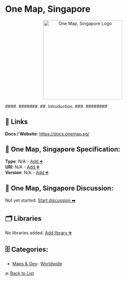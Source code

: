 # One Map, Singapore
<p align="center">
    <img width="256" src="https://raw.githubusercontent.com/apis-list/apis-list/main/apis/one-map-singapore/logo_256x256.png" alt="One Map, Singapore Logo"/>
</p>
####. #######. ##. Introduction. ###. ########

##  🔗 Links
**Docs / Website**: https://docs.onemap.sg/

## 🧬 One Map, Singapore Specification:
**Type**: N/A - [Add ➕](https://github.com/apis-list/apis-list/edit/main/apis.yaml#L13808)  
**URI**: N/A - [Add ➕](https://github.com/apis-list/apis-list/edit/main/apis.yaml#L13808)  
**Version**: N/A - [Add ➕](https://github.com/apis-list/apis-list/edit/main/apis.yaml#L13808)

## 💬 One Map, Singapore Discussion:
Not yet started. [Start discussion ➡️](https://github.com/apis-list/apis-list/discussions/new)

## 🗂️ Libraries

No libraries added. [Add library ➕](https://github.com/apis-list/apis-list/edit/main/apis.yaml#L13808)    


## 🗄️ Categories:
- [Maps & Geo](https://github.com/apis-list/apis-list#maps--geo-)- [Worldwide](https://github.com/apis-list/apis-list#worldwide-)

🔙  [Back to List](https://github.com/apis-list/apis-list)
